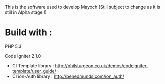 This is the software used to develop Mayoch (Still subject to change as it is still in Alpha stage !)

# Build with : #

PHP 5.3

Code Igniter 2.1.0
  * CI Template library : http://philsturgeon.co.uk/demos/codeigniter-template/user_guide/
  * CI ion-Auth library : http://benedmunds.com/ion_auth/